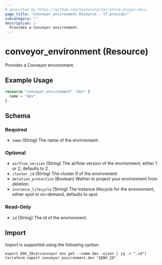 ```yaml
---
# generated by https://github.com/hashicorp/terraform-plugin-docs
page_title: "conveyor_environment Resource - tf-provider"
subcategory: ""
description: |-
  Provides a Conveyor environment.
---
```


# conveyor_environment (Resource)

Provides a Conveyor environment.

## Example Usage

```terraform
resource "conveyor_environment" "dev" {
  name = "dev"
}
```

<!-- schema generated by tfplugindocs -->
## Schema

### Required

- `name` (String) The name of the environment.

### Optional

- `airflow_version` (String) The airflow version of the environment, either 1 or 2, defaults to 2.
- `cluster_id` (String) The cluster if of the environment
- `deletion_protection` (Boolean) Wether to project your environment from deletion.
- `instance_lifecycle` (String) The instance lifecycle for the environment, either spot or on-demand, defaults to spot.

### Read-Only

- `id` (String) The id of the environment.

## Import

Import is supported using the following syntax:

```shell
export ENV_ID=$(conveyor env get --name dev -ojson | jq -r ".id")
terraform import conveyor_environment.dev "$ENV_ID"
```
